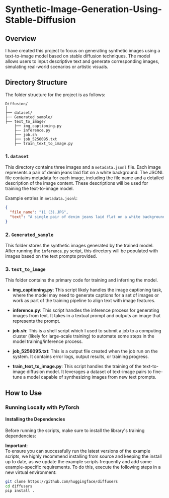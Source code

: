 # Synthetic-Image-Generation-Using-Stable-Diffusion
## Overview
I have created this project to focus on generating synthetic images using a text-to-image model based on stable diffusion techniques. The model allows users to input descriptive text and generate corresponding images, simulating real-world scenarios or artistic visuals.
## Directory Structure
The folder structure for the project is as follows:
```
Diffusion/
│
├── dataset/
├── Generated_sample/
├── text_to_image/
    ├── img_captioning.py
    ├── inference.py
    ├── job.sh
    ├── job_5256095.txt
    ├── train_text_to_image.py
```

### 1. `dataset`
This directory contains three images and a `metadata.jsonl` file. Each image represents a pair of denim jeans laid flat on a white background. The JSONL file contains metadata for each image, including the file name and a detailed description of the image content. These descriptions will be used for training the text-to-image model.

Example entries in `metadata.jsonl`:

```json
{
  "file_name": "11 (3).JPG",
  "text": "A single pair of denim jeans laid flat on a white background, viewed from the back. The jeans have a slightly faded appearance with visible back pockets. The legs are spread apart with natural creases, and the back rise area is clearly visible. A small black square reference marker is placed near the upper right corner of the image."
}
```

### 2. `Generated_sample`

This folder stores the synthetic images generated by the trained model. After running the `inference.py` script, this directory will be populated with images based on the text prompts provided.

### 3. `text_to_image`

This folder contains the primary code for training and inferring the model.

- **img_captioning.py**: This script likely handles the image captioning task, where the model may need to generate captions for a set of images or work as part of the training pipeline to align text with image features.
  
- **inference.py**: This script handles the inference process for generating images from text. It takes in a textual prompt and outputs an image that represents the prompt.

- **job.sh**: This is a shell script which I used to submit a job to a computing cluster (likely for large-scale training) to automate some steps in the model training/inference process.

- **job_5256095.txt**: This is a output file created when the job run on the system. It contains error logs, output results, or training progress.

- **train_text_to_image.py**: This script handles the training of the text-to-image diffusion model. It leverages a dataset of text-image pairs to fine-tune a model capable of synthesizing images from new text prompts.

## How to Use

### Running Locally with PyTorch

#### Installing the Dependencies

Before running the scripts, make sure to install the library's training dependencies:

**Important**:  
To ensure you can successfully run the latest versions of the example scripts, we highly recommend installing from source and keeping the install up to date, as we update the example scripts frequently and add some example-specific requirements. To do this, execute the following steps in a new virtual environment:

```bash
git clone https://github.com/huggingface/diffusers
cd diffusers
pip install .


